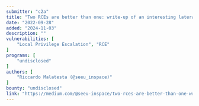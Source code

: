 ```yaml
---
submitter: "c2a"
title: "Two RCEs are better than one: write-up of an interesting lateral movement"
date: "2022-09-28"
added: "2024-11-03"
description: ""
vulnerabilities: [
    "Local Privilege Escalation", "RCE"
]
programs: [
    "undisclosed"
]
authors: [
    "Riccardo Malatesta (@seeu_inspace)"
]
bounty: "undisclosed"
link: "https://medium.com/@seeu-inspace/two-rces-are-better-than-one-write-up-of-an-interesting-lateral-movement-66a52d42e075"
---
```




